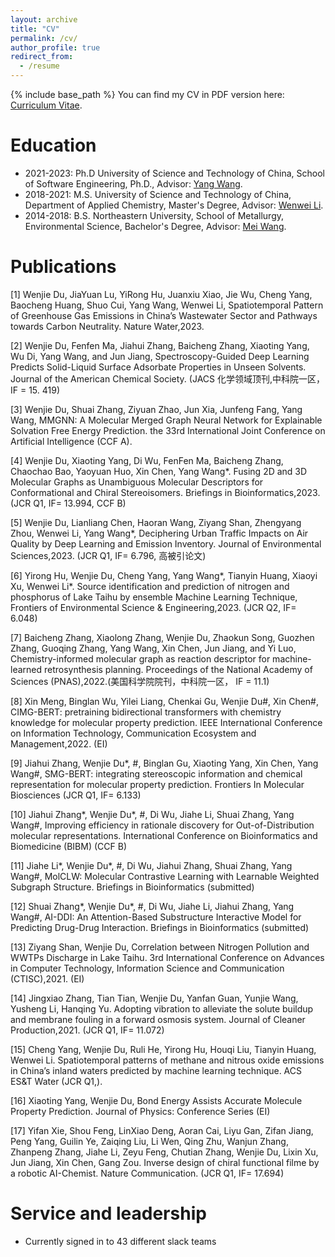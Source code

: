 ```yaml
---
layout: archive
title: "CV"
permalink: /cv/
author_profile: true
redirect_from:
  - /resume
---
```


{% include base_path %}
You can find my CV in PDF version here: [Curriculum Vitae](../assets/Curriculum_Vitae.pdf).

Education
======
* 2021-2023: Ph.D  University of Science and Technology of China, School of Software Engineering, Ph.D., Advisor: [Yang Wang](https://faculty.ustc.edu.cn/wangyang/zh_CN/index.htm).
* 2018-2021: M.S. University of Science and Technology of China, Department of Applied Chemistry, Master's Degree, Advisor: [Wenwei Li](https://team.ustc.edu.cn/wwli/zh_CN/index.htm).
* 2014-2018: B.S. Northeastern University, School of Metallurgy, Environmental Science, Bachelor's Degree, Advisor: [Mei Wang](http://www.som.neu.edu.cn/2019/0118/c8283a202400/page.htm). 

<!--Work experience
======
* Spring 2024: Academic Pages Collaborator
  * Github University
  * Duties includes: Updates and improvements to template
  * Supervisor: The Users

* Fall 2015: Research Assistant
  * Github University
  * Duties included: Merging pull requests
  * Supervisor: Professor Hub

* Summer 2015: Research Assistant
  * Github University
  * Duties included: Tagging issues
  * Supervisor: Professor Git
  
Skills
======
* Skill 1
* Skill 2
  * Sub-skill 2.1
  * Sub-skill 2.2
  * Sub-skill 2.3
* Skill 3-->

Publications
======
[1]	Wenjie Du, JiaYuan Lu, YiRong Hu, Juanxiu Xiao, Jie Wu, Cheng Yang, Baocheng Huang, Shuo Cui, Yang Wang, Wenwei Li, Spatiotemporal Pattern of Greenhouse Gas Emissions in China’s Wastewater Sector and Pathways towards Carbon Neutrality. Nature Water,2023. 

[2]	Wenjie Du, Fenfen Ma, Jiahui Zhang, Baicheng Zhang, Xiaoting Yang, Wu Di, Yang Wang, and Jun Jiang, Spectroscopy-Guided Deep Learning Predicts Solid-Liquid Surface Adsorbate Properties in Unseen Solvents. Journal of the American Chemical Society. (JACS 化学领域顶刊,中科院一区， IF = 15. 419) 

[3]	Wenjie Du, Shuai Zhang, Ziyuan Zhao, Jun Xia, Junfeng Fang, Yang Wang, MMGNN: A Molecular Merged Graph Neural Network for Explainable Solvation Free Energy Prediction. the 33rd International Joint Conference on Artificial Intelligence (CCF A). 

[4]	Wenjie Du, Xiaoting Yang, Di Wu, FenFen Ma, Baicheng Zhang, Chaochao Bao, Yaoyuan Huo, Xin Chen, Yang Wang*. Fusing 2D and 3D Molecular Graphs as Unambiguous Molecular Descriptors for Conformational and Chiral Stereoisomers. Briefings in Bioinformatics,2023. (JCR Q1, IF= 13.994, CCF B) 

[5]	Wenjie Du, Lianliang Chen, Haoran Wang, Ziyang Shan, Zhengyang Zhou, Wenwei Li, Yang Wang*, Deciphering Urban Traffic Impacts on Air Quality by Deep Learning and Emission Inventory. Journal of Environmental Sciences,2023. (JCR Q1, IF= 6.796, 高被引论文)

[6]	Yirong Hu, Wenjie Du, Cheng Yang, Yang Wang*, Tianyin Huang, Xiaoyi Xu, Wenwei Li*. Source identification and prediction of nitrogen and phosphorus of Lake Taihu by ensemble Machine Learning Technique, Frontiers of Environmental Science & Engineering,2023. (JCR Q2, IF= 6.048)

[7]	Baicheng Zhang, Xiaolong Zhang, Wenjie Du, Zhaokun Song, Guozhen Zhang, Guoqing Zhang, Yang Wang, Xin Chen, Jun Jiang, and Yi Luo, Chemistry-informed molecular graph as reaction descriptor for machine-learned retrosynthesis planning. Proceedings of the National Academy of Sciences (PNAS),2022.(美国科学院院刊，中科院一区， IF = 11.1)

[8]	Xin Meng, Binglan Wu, Yilei Liang, Chenkai Gu, Wenjie Du#, Xin Chen#, CIMG-BERT: pretraining bidirectional transformers with chemistry knowledge for molecular property prediction. IEEE International Conference on Information Technology, Communication Ecosystem and Management,2022. (EI)

[9]	Jiahui Zhang, Wenjie Du*, #, Binglan Gu, Xiaoting Yang, Xin Chen, Yang Wang#, SMG-BERT: integrating stereoscopic information and chemical representation for molecular property prediction. Frontiers In Molecular Biosciences (JCR Q1, IF= 6.133)

[10]	Jiahui Zhang*, Wenjie Du*, #, Di Wu, Jiahe Li, Shuai Zhang, Yang Wang#, Improving efficiency in rationale discovery for Out-of-Distribution molecular representations. International Conference on Bioinformatics and Biomedicine (BIBM) (CCF B)

[11]	Jiahe Li*, Wenjie Du*, #, Di Wu, Jiahui Zhang, Shuai Zhang, Yang Wang#, MolCLW: Molecular Contrastive Learning with Learnable Weighted Subgraph Structure. Briefings in Bioinformatics (submitted)

[12]	Shuai Zhang*, Wenjie Du*, #, Di Wu, Jiahe Li, Jiahui Zhang, Yang Wang#, AI-DDI: An Attention-Based Substructure Interactive Model for Predicting Drug-Drug Interaction. Briefings in Bioinformatics (submitted)

[13]	Ziyang Shan, Wenjie Du, Correlation between Nitrogen Pollution and WWTPs Discharge in Lake Taihu. 3rd International Conference on Advances in Computer Technology, Information Science and Communication (CTISC),2021. (EI)

[14]	Jingxiao Zhang, Tian Tian, Wenjie Du, Yanfan Guan, Yunjie Wang, Yusheng Li, Hanqing Yu. Adopting vibration to alleviate the solute buildup and membrane fouling in a forward osmosis system. Journal of Cleaner Production,2021. (JCR Q1, IF= 11.072)

[15]	Cheng Yang, Wenjie Du, Ruli He, Yirong Hu, Houqi Liu, Tianyin Huang, Wenwei Li. Spatiotemporal patterns of methane and nitrous oxide emissions in China’s inland waters predicted by machine learning technique. ACS ES&T Water (JCR Q1,). 

[16]	Xiaoting Yang, Wenjie Du, Bond Energy Assists Accurate Molecule Property Prediction. Journal of Physics: Conference Series (EI)

[17]	Yifan Xie, Shou Feng, LinXiao Deng, Aoran Cai, Liyu Gan, Zifan Jiang, Peng Yang, Guilin Ye, Zaiqing Liu, Li Wen, Qing Zhu, Wanjun Zhang, Zhanpeng Zhang, Jiahe Li, Zeyu Feng, Chutian Zhang, Wenjie Du, Lixin Xu, Jun Jiang, Xin Chen, Gang Zou. Inverse design of chiral functional filme by a robotic AI-Chemist. Nature Communication. (JCR Q1, IF= 17.694)






  
<!--Talks
======
  <ul>{% for post in site.talks reversed %}
    {% include archive-single-talk-cv.html  %}
  {% endfor %}</ul>
  
Teaching
======
  <ul>{% for post in site.teaching reversed %}
    {% include archive-single-cv.html %}
  {% endfor %}</ul>-->
  
Service and leadership
======
* Currently signed in to 43 different slack teams
